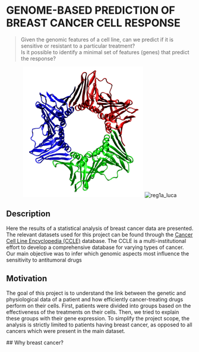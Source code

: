 # GENOME-BASED PREDICTION OF BREAST CANCER CELL RESPONSE
> Given the genomic features of a cell line, can we predict if it is sensitive or resistant to a particular treatment? <br>
  Is it possible to identify a minimal set of features (genes) that predict the response?

<p align="center">
    <img src="./media/pcna.png" height="350" alt="pcna_nate"/>
    <img src="./media/reg1a.png" height="350" alt="reg1a_luca"/>
</p>

<a name="description"/>

## Description
Here the results of a statistical analysis of breast cancer data are presented. The relevant datasets used for this project can be found through the [Cancer Cell Line Encyclopedia (CCLE)](https://depmap.org/portal/download/) database. The CCLE is a multi-institutional effort to develop a comprehensive database for varying types of cancer. Our main objective was to infer which genomic aspects most influence the sensitivity to antitumoral drugs

<a name="motivation"/>

## Motivation
The goal of this project is to understand the link between the genetic and physiological data of a patient and how efficiently cancer-treating drugs perform on their cells. First, patients were divided into groups based on the effectiveness of the treatments on their cells. Then, we tried to explain these groups with their gene expression.
To simplify the project scope, the analysis is strictly limited to patients having breast cancer, as opposed to all cancers which were present in the main dataset. 

<a name="why_breast"/>
## Why breast cancer?
